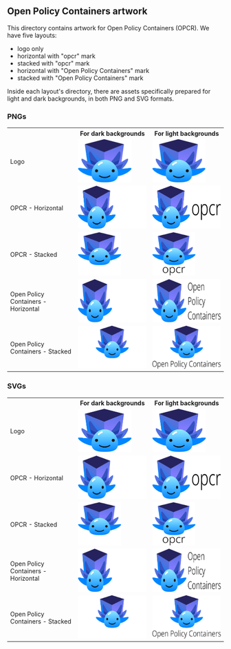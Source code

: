 ## Open Policy Containers artwork

This directory contains artwork for Open Policy Containers (OPCR). We have five layouts:
- logo only
- horizontal with "opcr" mark
- stacked with "opcr" mark
- horizontal with "Open Policy Containers" mark
- stacked with "Open Policy Containers" mark

Inside each layout's directory, there are assets specifically prepared for light and dark backgrounds, in both PNG and SVG formats.

### PNGs

<table width="100%">
    <tr>
        <th></th>
        <th>For dark backgrounds</th>
        <th>For light backgrounds</th>
    </tr>
    <tr>
        <td>Logo</td>
        <td><img src="./logo/opcr-logo.png" height="100"></td>
        <td><img src="./logo/opcr-logo.png" height="100"></td>
    </tr>
    <tr>
        <td>OPCR - Horizontal</td>
        <td><img src="./opcr-horizontal/opcr-color-horizontal.png" height="100"></td>
        <td><img src="./opcr-horizontal/opcr-color-horizontal-dark.png" height="100"></td>
    </tr>
    <tr>
        <td>OPCR - Stacked</td>
        <td><img src="./opcr-stacked/opcr-color-stacked.png" height="100"></td>
        <td><img src="./opcr-stacked/opcr-color-stacked-dark.png" height="100"></td>
    </tr>
    <tr>
        <td>Open Policy Containers - Horizontal</td>
        <td><img src="./horizontal/opcr-horizontal.png" height="100"></td>
        <td><img src="./horizontal/opcr-horizontal-dark.png" height="100"></td>
    </tr>
    <tr>
        <td>Open Policy Containers - Stacked</td>
        <td><img src="./stacked/opcr-stacked.png" height="100"></td>
        <td><img src="./stacked/opcr-stacked-dark.png" height="100"></td>
    </tr>
</table>

### SVGs

<table width="100%">
    <tr>
        <th></th>
        <th>For dark backgrounds</th>
        <th>For light backgrounds</th>
    </tr>
    <tr>
        <td>Logo</td>
        <td><img src="./logo/opcr-logo.svg" height="100"></td>
        <td><img src="./logo/opcr-logo.svg" height="100"></td>
    </tr>
    <tr>
        <td>OPCR - Horizontal</td>
        <td><img src="./opcr-horizontal/opcr-color-horizontal.svg" height="100"></td>
        <td><img src="./opcr-horizontal/opcr-color-horizontal-dark.svg" height="100"></td>
    </tr>
    <tr>
        <td>OPCR - Stacked</td>
        <td><img src="./opcr-stacked/opcr-color-stacked.svg" height="100"></td>
        <td><img src="./opcr-stacked/opcr-color-stacked-dark.svg" height="100"></td>
    </tr>
    <tr>
        <td>Open Policy Containers - Horizontal</td>
        <td><img src="./horizontal/opcr-horizontal.svg" height="100"></td>
        <td><img src="./horizontal/opcr-horizontal-dark.svg" height="100"></td>
    </tr>
    <tr>
        <td>Open Policy Containers - Stacked</td>
        <td><img src="./stacked/opcr-stacked.svg" height="100"></td>
        <td><img src="./stacked/opcr-stacked-dark.svg" height="100"></td>
    </tr>
</table>
